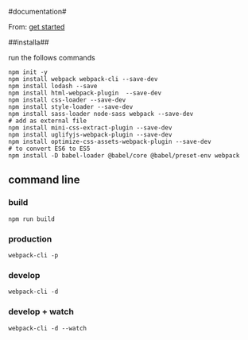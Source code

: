 #documentation#

From: [get started](https://webpack.js.org/guides/getting-started/)

##installa##

run the follows commands

```
npm init -y
npm install webpack webpack-cli --save-dev
npm install lodash --save
npm install html-webpack-plugin  --save-dev
npm install css-loader --save-dev
npm install style-loader --save-dev
npm install sass-loader node-sass webpack --save-dev
# add as external file
npm install mini-css-extract-plugin --save-dev
npm install uglifyjs-webpack-plugin --save-dev
npm install optimize-css-assets-webpack-plugin --save-dev
# to convert ES6 to ES5
npm install -D babel-loader @babel/core @babel/preset-env webpack
```

## command line

### build
`npm run build`

### production
`webpack-cli -p`

### develop
`webpack-cli -d`

### develop + watch
`webpack-cli -d --watch`
